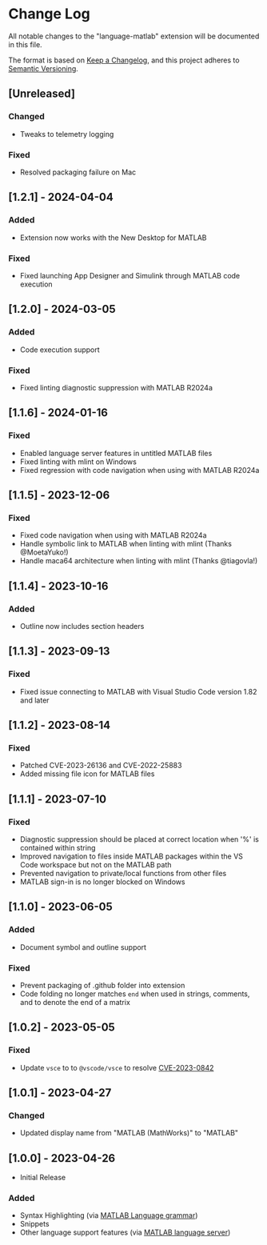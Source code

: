 # Change Log

All notable changes to the "language-matlab" extension will be documented in this file.

The format is based on [Keep a Changelog](https://keepachangelog.com/en/1.0.0),
and this project adheres to [Semantic Versioning](https://semver.org/spec/v2.0.0.html).

## [Unreleased]

### Changed
- Tweaks to telemetry logging

### Fixed
- Resolved packaging failure on Mac

## [1.2.1] - 2024-04-04

### Added
- Extension now works with the New Desktop for MATLAB

### Fixed
- Fixed launching App Designer and Simulink through MATLAB code execution

## [1.2.0] - 2024-03-05

### Added
- Code execution support

### Fixed
- Fixed linting diagnostic suppression with MATLAB R2024a

## [1.1.6] - 2024-01-16

### Fixed
- Enabled language server features in untitled MATLAB files
- Fixed linting with mlint on Windows
- Fixed regression with code navigation when using with MATLAB R2024a

## [1.1.5] - 2023-12-06

### Fixed
- Fixed code navigation when using with MATLAB R2024a
- Handle symbolic link to MATLAB when linting with mlint (Thanks @MoetaYuko!)
- Handle maca64 architecture when linting with mlint (Thanks @tiagovla!)

## [1.1.4] - 2023-10-16

### Added
- Outline now includes section headers

## [1.1.3] - 2023-09-13

### Fixed
- Fixed issue connecting to MATLAB with Visual Studio Code version 1.82 and later

## [1.1.2] - 2023-08-14

### Fixed

- Patched CVE-2023-26136 and CVE-2022-25883
- Added missing file icon for MATLAB files

## [1.1.1] - 2023-07-10

### Fixed

- Diagnostic suppression should be placed at correct location when '%' is contained within string
- Improved navigation to files inside MATLAB packages within the VS Code workspace but not on the MATLAB path
- Prevented navigation to private/local functions from other files
- MATLAB sign-in is no longer blocked on Windows

## [1.1.0] - 2023-06-05

### Added
- Document symbol and outline support

### Fixed

- Prevent packaging of .github folder into extension
- Code folding no longer matches `end` when used in strings, comments, and to denote the end of a matrix

## [1.0.2] - 2023-05-05

### Fixed

- Update `vsce` to to `@vscode/vsce` to resolve [CVE-2023-0842](https://nvd.nist.gov/vuln/detail/CVE-2023-0842)

## [1.0.1] - 2023-04-27

### Changed

- Updated display name from "MATLAB (MathWorks)" to "MATLAB"

## [1.0.0] - 2023-04-26

- Initial Release

### Added

- Syntax Highlighting (via [MATLAB Language grammar](https://github.com/mathworks/MATLAB-Language-grammar))
- Snippets
- Other language support features (via [MATLAB language server](https://github.com/mathworks/MATLAB-language-server))
